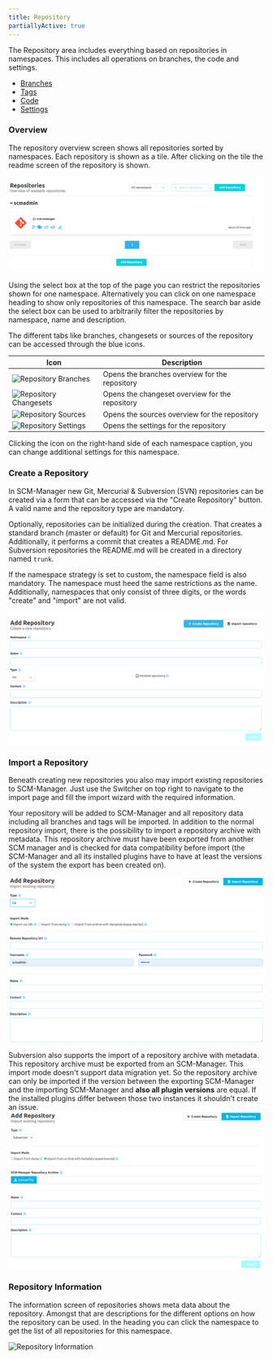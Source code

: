 ```yaml
---
title: Repository
partiallyActive: true
---
```

The Repository area includes everything based on repositories in namespaces. This includes all operations on branches, the code and settings.

* [Branches](branches/)
* [Tags](tags/)
* [Code](code/)
* [Settings](settings/)

### Overview
The repository overview screen shows all repositories sorted by namespaces. Each repository is shown as a tile. After clicking on the tile the readme screen of the repository is shown.

![Repository Overview](assets/repository-overview.png)

Using the select box at the top of the page you can restrict the repositories shown for one namespace. Alternatively you can click on one namespace heading to show only repositories of this namespace. The search bar aside the select box can be used to arbitrarily filter the repositories by namespace, name and description.

The different tabs like branches, changesets or sources of the repository can be accessed through the blue icons.

Icon             |  Description
---|---
![Repository Branches](assets/repository-overview-branches.png)  |  Opens the branches overview for the repository
![Repository Changesets](assets/repository-overview-changesets.png) | Opens the changeset overview for the repository
![Repository Sources](assets/repository-overview-sources.png) | Opens the sources overview for the repository
![Repository Settings](assets/repository-overview-settings.png) | Opens the settings for the repository

Clicking the icon on the right-hand side of each namespace caption, you can change additional settings for this namespace. 

### Create a Repository
In SCM-Manager new Git, Mercurial & Subversion (SVN) repositories can be created via a form that can be accessed via the "Create Repository" button. A valid name and the repository type are mandatory.

Optionally, repositories can be initialized during the creation. That creates a standard branch (master or default) for Git and Mercurial repositories. 
Additionally, it performs a commit that creates a README.md. For Subversion repositories the README.md will be created in a directory named `trunk`.

If the namespace strategy is set to custom, the namespace field is also mandatory. The namespace must heed the same restrictions as the name. Additionally, namespaces that only consist of three digits, or the words "create" and "import" are not valid.

![Create Repository](assets/create-repository.png)

### Import a Repository
Beneath creating new repositories you also may import existing repositories to SCM-Manager. 
Just use the Switcher on top right to navigate to the import page and fill the import wizard with the required information.

Your repository will be added to SCM-Manager and all repository data including all branches and tags will be imported.
In addition to the normal repository import, there is the possibility to import a repository archive with metadata.
This repository archive must have been exported from another SCM manager and is checked for data compatibility before
import (the SCM-Manager and all its installed plugins have to have at least the versions of the system the export has
been created on).

![Import Repository](assets/import-repository.png)


Subversion also supports the import of a repository archive with metadata. 
This repository archive must be exported from an SCM-Manager. 
This import mode doesn't support data migration yet. 
So the repository archive can only be imported if the version between the exporting SCM-Manager and the importing SCM-Manager and **also all plugin versions** are equal.
If the installed plugins differ between those two instances it shouldn't create an issue.
![Import Repository with Metadata](assets/import-repository-with-metadata.png)


### Repository Information
The information screen of repositories shows meta data about the repository. 
Amongst that are descriptions for the different options on how the repository can be used. 
In the heading you can click the namespace to get the list of all repositories for this namespace.

![Repository Information](assets/repository-information.png)
